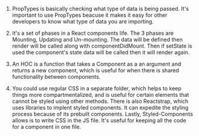1)  PropTypes is basically checking what type of data is being passed. It's important to use PropTypes beacuse it makes it easy for other developers to know what type of data you are importing.

2) It's a set of phases in a React components life. The 3 phases are Mounting, Updating and Un-mounting. The data will be defined then render will be called along with componentDidMount. Then if setState is used the component's state data will be called then it will render again.

3) An HOC is a function that takes a Component as a an argument and returns a new component, which is useful for when there is shared functionality between components.

4) You could use regular CSS in a separate folder, which helps to keep things more compartmentalized, and is useful for certain elements that cannot be styled using other methods. There is also Reactstrap, which uses libraries to implent styled components. It can expedite the styling process because of its prebuilt components. Lastly, Styled-Components allows is to write CSS in the JS file. It's useful for keeping all the code for a component in one file.